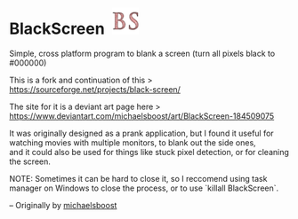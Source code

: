 # BlackScreen &nbsp;<img src="https://raw.githubusercontent.com/Alex313031/BlackScreen/main/logo.png" width="48">

Simple, cross platform program to blank a screen (turn all pixels black to #000000)

This is a fork and continuation of this > https://sourceforge.net/projects/black-screen/

The site for it is a deviant art page here > https://www.deviantart.com/michaelsboost/art/BlackScreen-184509075

It was originally designed as a prank application, but I found it useful for watching movies with multiple monitors, to blank out the side ones, \
 and it could also be used for things like stuck pixel detection, or for cleaning the screen.
 
NOTE: Sometimes it can be hard to close it, so I reccomend using task manager on Windows to close the process, or to use \`killall BlackScreen\`.

 &ndash; Originally by [michaelsboost](https://www.deviantart.com/michaelsboost/about)
